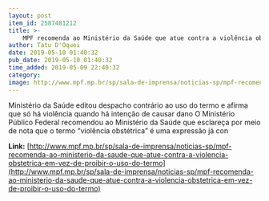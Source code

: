 ```yaml
---
layout: post
item_id: 2587481212
title: >-
    MPF recomenda ao Ministério da Saúde que atue contra a violência obstétrica em vez de proibir o uso do termo
author: Tatu D'Oquei
date: 2019-05-10 01:40:32
pub_date: 2019-05-10 01:40:32
time_added: 2019-05-09 22:40:32
category: 
image: http://www.mpf.mp.br/sp/sala-de-imprensa/noticias-sp/mpf-recomenda-ao-ministerio-da-saude-que-atue-contra-a-violencia-obstetrica-em-vez-de-proibir-o-uso-do-termo/@@images/f5ebf325-28de-4a5d-b088-7753c21f284e.png
---
```


Ministério da Saúde editou despacho contrário ao uso do termo e afirma que só há violência quando há intenção de causar dano O Ministério Público Federal recomendou ao Ministério da Saúde que esclareça por meio de nota que o termo “violência obstétrica” é uma expressão já con

**Link:** [http://www.mpf.mp.br/sp/sala-de-imprensa/noticias-sp/mpf-recomenda-ao-ministerio-da-saude-que-atue-contra-a-violencia-obstetrica-em-vez-de-proibir-o-uso-do-termo](http://www.mpf.mp.br/sp/sala-de-imprensa/noticias-sp/mpf-recomenda-ao-ministerio-da-saude-que-atue-contra-a-violencia-obstetrica-em-vez-de-proibir-o-uso-do-termo)

